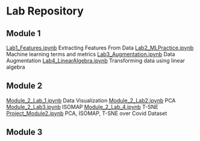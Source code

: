 # Lab Repository

## Module 1
[Lab1_Features.ipynb](https://github.com/kowsiknd/FMML-Labs/blob/main/Lab1_Features.ipynb) Extracting Features From Data
[Lab2_MLPractice.ipynb](https://github.com/kowsiknd/FMML-Labs/blob/main/Lab2_MLPractice.ipynb) Machine learning terms and metrics
[Lab3_Augmentation.ipynb](https://github.com/kowsiknd/FMML-Labs/blob/main/Lab3_Augmentation.ipynb) Data Augmentation
[Lab4_LinearAlgebra.ipynb](https://github.com/kowsiknd/FMML-Labs/blob/main/Lab4_LinearAlgebra.ipynb) Transforming data using linear algebra

## Module 2
[Module_2_Lab_1.ipynb](https://github.com/kowsiknd/FMML-Labs/blob/main/Module_2_Lab_1.ipynb) Data Visualization
[Module_2_Lab2.ipynb](https://github.com/kowsiknd/FMML-Labs/blob/main/Module_2_Lab2.ipynb) PCA
[Module_2_Lab3.ipynb](https://github.com/kowsiknd/FMML-Labs/blob/main/Module_2_Lab3.ipynb) ISOMAP
[Module_2_Lab_4.ipynb](https://github.com/kowsiknd/FMML-Labs/blob/main/Module_2_Lab_4.ipynb) T-SNE
[Project_Module2.ipynb](https://github.com/kowsiknd/FMML-Labs/blob/main/Project_Module2.ipynb) PCA, ISOMAP, T-SNE over Covid Dataset

## Module 3
